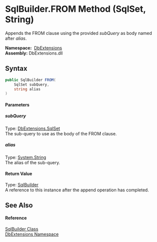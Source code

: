 SqlBuilder.FROM Method (SqlSet, String)
=======================================
Appends the FROM clause using the provided *subQuery* as body named after *alias*.

  **Namespace:**  [DbExtensions][1]  
  **Assembly:** DbExtensions.dll

Syntax
------

```csharp
public SqlBuilder FROM(
	SqlSet subQuery,
	string alias
)
```

#### Parameters

##### *subQuery*
Type: [DbExtensions.SqlSet][2]  
The sub-query to use as the body of the FROM clause.

##### *alias*
Type: [System.String][3]  
The alias of the sub-query.

#### Return Value
Type: [SqlBuilder][4]  
A reference to this instance after the append operation has completed.

See Also
--------

#### Reference
[SqlBuilder Class][4]  
[DbExtensions Namespace][1]  

[1]: ../README.md
[2]: ../SqlSet/README.md
[3]: https://docs.microsoft.com/dotnet/api/system.string
[4]: README.md